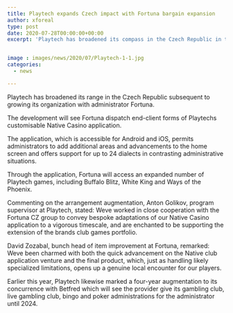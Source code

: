 ```yaml
---
title: Playtech expands Czech impact with Fortuna bargain expansion
author: xforeal 
type: post
date: 2020-07-28T00:00:00+00:00
excerpt: 'Playtech has broadened its compass in the Czech Republic in the wake of growing its organization with administrator Fortuna '


image : images/news/2020/07/Playtech-1-1.jpg
categories:
  - news

---
```

Playtech has broadened its range in the Czech Republic subsequent to growing its organization with administrator Fortuna. 

The development will see Fortuna dispatch end-client forms of Playtechs customisable Native Casino application. 

The application, which is accessible for Android and iOS, permits administrators to add additional areas and advancements to the home screen and offers support for up to 24 dialects in contrasting administrative situations. 

Through the application, Fortuna will access an expanded number of Playtech games, including Buffalo Blitz, White King and Ways of the Phoenix. 

Commenting on the arrangement augmentation, Anton Golikov, program supervisor at Playtech, stated: Weve worked in close cooperation with the Fortuna CZ group to convey bespoke adaptations of our Native Casino application to a vigorous timescale, and are enchanted to be supporting the extension of the brands club games portfolio. 

David Zozabal, bunch head of item improvement at Fortuna, remarked: Weve been charmed with both the quick advancement on the Native club application venture and the final product, which, just as handling likely specialized limitations, opens up a genuine local encounter for our players. 

Earlier this year, Playtech likewise marked a four-year augmentation to its concurrence with Betfred which will see the provider give its gambling club, live gambling club, bingo and poker administrations for the administrator until 2024.